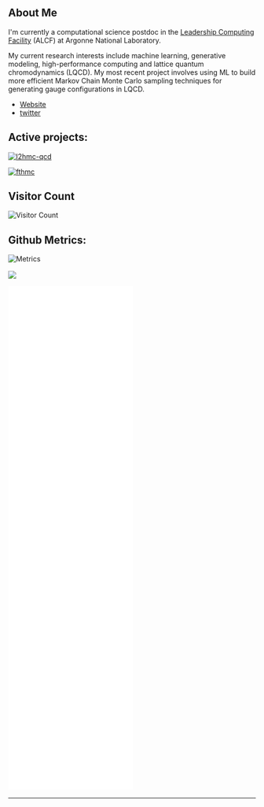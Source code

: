 ## About Me
I'm currently a computational science postdoc in the [Leadership Computing Facility](https://alcf.anl.gov) (ALCF) at Argonne National Laboratory.

My current research interests include machine learning, generative modeling, high-performance computing and lattice quantum chromodynamics (LQCD).
My most recent project involves using ML to build more efficient Markov Chain Monte Carlo sampling techniques for generating gauge configurations in LQCD.

- [Website](https://www.samforeman.me)
- [twitter](https://twitter.com/saforem2)

<!---- [<img src="https://img.icons8.com/color/24/000000/twitter--v1.png"/>](twitter) --->

## Active projects:
[![`l2hmc-qcd`](https://github-readme-stats.vercel.app/api/pin/?username=saforem2&repo=l2hmc-qcd&theme=dark&hide_border=true&bg_color=0d1118)](https://github.com/saforem2/l2hmc-qcd)

[![`fthmc`](https://github-readme-stats.vercel.app/api/pin/?username=nftqcd&repo=fthmc&theme=dark&hide_border=true&bg_color=0d1118)](https://github.com/nftqcd/fthmc)

<!---  - [`l2hmc-qcd`](https://github.com/saforem2/l2hmc-qcd/)--->
<!---  - [![`l2hmc-qcd`]](https://github.com/saforem2/l2hmc-qcd)--->

## Visitor Count
![Visitor Count](https://profile-counter.glitch.me/saforem2/count.svg)

## Github Metrics:
![Metrics](https://metrics.lecoq.io/saforem2?template=classic&base.header=0&base.activity=0&base.community=0&base.repositories=0&base.metadata=0&tweets=1&tweets.attachments=true&tweets.limit=2&tweets.user=saforem2&config.timezone=America%2FChicago)

<a href="https://github.com/anuraghazra/github-readme-stats">
  <img align="center" src="https://github-readme-stats.vercel.app/api?username=saforem2&theme=dark&bg_color=0d1118&hide_border=true" />
</a>
<!---<a href="https://github.com/anuraghazra/convoychat">--->
<!---  <img align="center" src="https://github-readme-stats.vercel.app/api/top-langs/?username=saforem2&theme=dark&langs_count=4" />--->
<!---</a>--->
<!---[![Sam's github stats](https://github-readme-stats.vercel.app/api?username=saforem2&theme=dark)](https://github.com/saforem2/github-readme-stats)--->

<!---[![Top Langs](https://github-readme-stats.vercel.app/api/top-langs/?username=saforem2&theme=dark&langs_count=8)](https://github.com/saforem2/github-readme-stats)--->

<!---[![saforem2's wakatime stats](https://github-readme-stats.vercel.app/api/wakatime?username=saforem2&theme=dark)](https://github.com/saforem2/github-readme-stats)--->

<!---![Anurag's github stats](https://github-readme-stats.vercel.app/api?username=anuraghazra&theme=dark&show_icons=true)--->
<!--
**saforem2/saforem2** is a ✨ _special_ ✨ repository because its `README.md` (this file) appears on your GitHub profile.
<a href="https://github.com/anuraghazra/github-readme-stats">
  <img align="center" src="https://github-readme-stats.vercel.app/api/pin/?username=anuraghazra&repo=github-readme-stats" />
</a>
<a href="https://github.com/anuraghazra/convoychat">
  <img align="center" src="https://github-readme-stats.vercel.app/api/pin/?username=anuraghazra&repo=convoychat" />
</a>

Here are some ideas to get you started:

- 🔭 I’m currently working on ...
- 🌱 I’m currently learning ...
- 👯 I’m looking to collaborate on ...
- 🤔 I’m looking for help with ...
- 💬 Ask me about ...
- 📫 How to reach me: ...
- 😄 Pronouns: ...
- ⚡ Fun fact: ...
-->
<!---![Metrics](https://metrics.lecoq.io/saforem2?template=classic&isocalendar=1&stars=1&activity=1&tweets=1&music=1&isocalendar.duration=half-year&stars.limit=4&activity.limit=5&activity.days=14&activity.filter=all&activity.visibility=all&activity.timestamps=false&music.limit=4&music.played.at=false&music.user=.user.login&tweets.attachments=true&tweets.limit=2&tweets.user=saforem2&config.timezone=America%2FChicago)--->
<!-- If you're using "master" as default branch -->
![Metrics](https://github.com/saforem2/saforem2/blob/main/github-metrics.svg)
<!---my-github-user/my-github-user/blob/master/github-metrics.svg)--->
---
